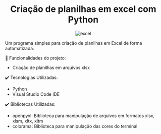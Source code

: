 <h1 align="center">Criação de planilhas em excel com Python</h1>

<p align="center">
  <img src="https://github.com/Lucas-Benediht/Cria-o-de-Excel-com-Python/assets/110697669/dcad2dc3-5a0e-4b0a-a11e-0fa95a884393" alt="excel">
</p>

Um programa simples para criação de planilhas em Excel de forma automatizada.

🔨 Funcionalidades do projeto:

- Criação de planilhas em arquivos xlsx

✔️ Tecnologias Utilizadas:
- Python
- Visual Studio Code IDE

✔️ Bibliotecas Utilizadas:
- openpyxl: Biblioteca para manipulação de arquivos em formatos xlsx, xlsm, xltx, xltm
- colorama: Biblioteca para manipulação das cores do terminal


